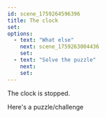 ```yaml
---
id: scene_1759264596396
title: The clock
set:
options:
  - text: "What else"
    next: scene_1759263004436
    set:
  - text: "Solve the puzzle"
    next: 
    set:
---
```


The clock is stopped. 

Here's a puzzle/challenge


